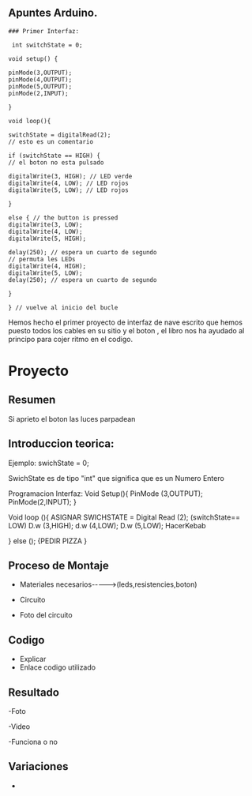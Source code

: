 ## Apuntes Arduino.

``` 
### Primer Interfaz:
 
 int switchState = 0;

void setup() {

pinMode(3,OUTPUT);
pinMode(4,OUTPUT);
pinMode(5,OUTPUT);
pinMode(2,INPUT);

}

void loop(){

switchState = digitalRead(2);
// esto es un comentario

if (switchState == HIGH) {
// el boton no esta pulsado

digitalWrite(3, HIGH); // LED verde
digitalWrite(4, LOW); // LED rojos
digitalWrite(5, LOW); // LED rojos

}

else { // the button is pressed
digitalWrite(3, LOW);
digitalWrite(4, LOW);
digitalWrite(5, HIGH);

delay(250); // espera un cuarto de segundo
// permuta les LEDs
digitalWrite(4, HIGH);
digitalWrite(5, LOW);
delay(250); // espera un cuarto de segundo

}

} // vuelve al inicio del bucle

```

Hemos hecho el primer proyecto de interfaz de nave escrito que hemos puesto todos los cables en su sitio y el boton , el libro nos ha ayudado al principo para cojer ritmo en el codigo.



# Proyecto

## Resumen

Si aprieto el boton las luces parpadean 

## Introduccion teorica:

Ejemplo:
swichState = 0;

SwichState es de tipo "int" 
que significa que es un Numero Entero

Programacion Interfaz:
Void Setup(){
      PinMode (3,OUTPUT);
      PinMode(2,INPUT);
      }
      
Void loop (){ ASIGNAR SWICHSTATE = Digital Read (2);
(switchState== LOW)
 D.w (3,HIGH);
 d.w (4,LOW);
 D.w (5,LOW);
 HacerKebab
 
 }
 else (); 
 {PEDIR PIZZA }
 
 ## Proceso de Montaje
 
  - Materiales necesarios----->(leds,resistencies,boton)
   
  - Circuito
  
  - Foto del circuito

  ## Codigo 
   - Explicar
   - Enlace codigo utilizado 
   ## Resultado 
  -Foto
  
  -Video
  
  -Funciona o no 
  
   ## Variaciones 
   
   -























